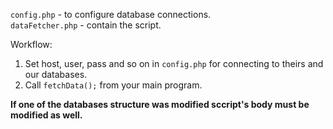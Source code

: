 `config.php` - to configure database connections.      
`dataFetcher.php` - contain the script.

Workflow:    
1. Set host, user, pass and so on in `config.php` for connecting to theirs and our databases.    
2. Call `fetchData();` from your main program.  

**If one of the databases structure was modified sccript's body must be modified as well.**
